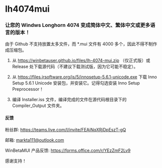 # lh4074mui
### 让您的 Windws Longhorn 4074 变成简体中文、繁体中文或更多语言的版本！
由于 Github 不支持放置太多文件，而 *.mui 文件有 4000 多个，因此不得不制作成压缩包。
1. 从 https://winbetauser.github.io/files/lh-4074-mui.zip （仅正式版）或 Release 处下载源代码（不建议下载测试版，因为它可能不稳定）。

2. 从 https://files.jrsoftware.org/is/5/innosetup-5.6.1-unicode.exe 下载 Inno Setup 5.6.1 Unicode 安装包，并安装它。记得勾选安装 Inno Setup Preprocessor！

3. 编译 Installer.iss 文件，编译完成的文件在源代码根目录下的 Compiler_Output 文件夹。

#### 反馈
粉丝群: https://teams.live.com/l/invite/FEAiNqXRjDpEszT-gQ

邮箱: markta111@outlook.com

WinBetaMUI 产品反馈: https://forms.office.com/r/YEzZmF2Lv9

感谢支持！
